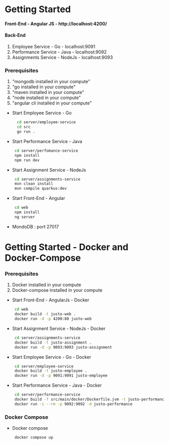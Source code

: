 # Getting Started
#### Front-End - Angular JS - http://localhost:4200/
#### Back-End 
1. Employee Service  - Go - localhost:9091
2. Performance Service - Java - localhost:9092
3. Assignments Service - NodeJs - localhost:9093

### Prerequisites

1. "mongodb installed in your compute"
1. "go installed in your compute"
1. "maven installed in your compute"
1. "node installed in your compute"
1. "angular cli installed in your compute"

* Start Employee Service  - Go
  ```sh
    cd server/employee-service
    cd src
    go run .
    ```
  
* Start Performance Service  - Java
   ```sh
    cd server/perfomance-service
    npm install
    npm run dev
    ```
    
* Start Assignment Service  - NodeJs
   ```sh
    cd server/assignments-service
    mvn clean install
    mvn compile quarkus:dev
    ```
* Start Front-End - Angular
   ```sh
    cd web
    npm install
    ng server
    ```
* MondoDB : port 27017
    
# Getting Started - Docker and Docker-Compose

### Prerequisites

1. Docker installed in your compute
2. Docker-compose installed in your compute

* Start Front-End - AngularJs - Docker
   ```sh
    cd web
    docker build -t justo-web .
    docker run -d -p 4200:80 justo-web
    ```
    
* Start Assignment Service  - NodeJs - Docker
   ```sh
    cd server/assignments-service
    docker build -t justo-assignment .
    docker run -d -p 9093:9093 justo-assignment
    ```

* Start Employee Service  - Go - Docker
   ```sh
    cd server/employee-service
    docker build -t justo-employee .
    docker run -d -p 9091:9091 justo-employee
    ```

* Start Performance Service  - Java - Docker
   ```sh
    cd server/performance-service
    docker build -f src/main/docker/Dockerfile.jvm -t justo-performance .
    docker run -i --rm -p 9092:9092 -d justo-performance
    ```

### Docker Compose

* Docker compose 
   ```sh
    docker compose up
    ```